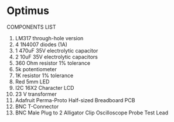 # Optimus

COMPONENTS LIST 

1. LM317 through-hole version 
2. 4 1N4007 diodes (1A) 
3. 1  470uF 35V electrolytic capacitor 
4. 2  10uF  35V electrolytic capacitors
5. 360 Ohm resistor 1% tolerance
6. 5k potentiometer
7. 1K resistor 1% tolerance 
8.  Red 5mm LED
9. I2C 16X2 Character LCD
10. 23 V transformer 
11. Adafruit Perma-Proto Half-sized Breadboard PCB
12. BNC T-Connector
13. BNC Male Plug to 2 Alligator Clip Oscilloscope Probe Test Lead 
